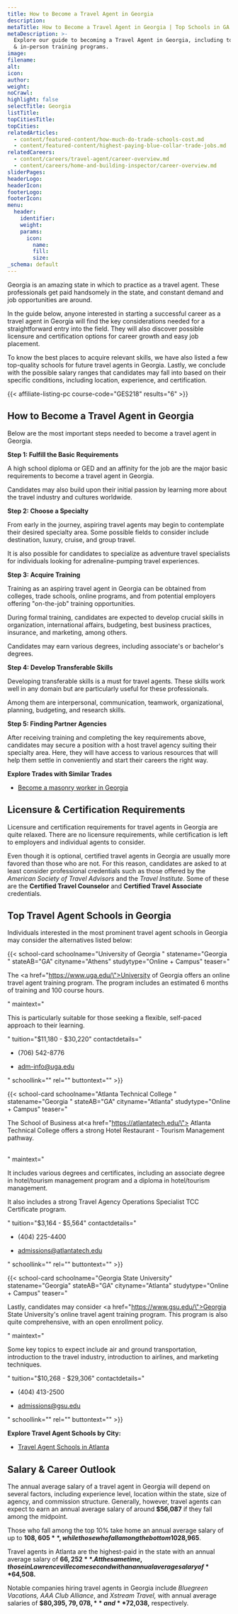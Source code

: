 ```yaml
---
title: How to Become a Travel Agent in Georgia
description:
metaTitle: How to Become a Travel Agent in Georgia | Top Schools in GA
metaDescription: >-
  Explore our guide to becoming a Travel Agent in Georgia, including top online
  & in-person training programs.
image:
filename:
alt:
icon:
author:
weight:
noCrawl:
highlight: false
selectTitle: Georgia
listTitle:
topCitiesTitle:
topCities:
relatedArticles:
  - content/featured-content/how-much-do-trade-schools-cost.md
  - content/featured-content/highest-paying-blue-collar-trade-jobs.md
relatedCareers:
  - content/careers/travel-agent/career-overview.md
  - content/careers/home-and-building-inspector/career-overview.md
sliderPages:
headerLogo:
headerIcon:
footerLogo:
footerIcon:
menu:
  header:
    identifier:
    weight:
    params:
      icon:
        name:
        fill:
        size:
_schema: default
---
```

Georgia is an amazing state in which to practice as a travel agent. These professionals get paid handsomely in the state, and constant demand and job opportunities are around.

In the guide below, anyone interested in starting a successful career as a travel agent in Georgia will find the key considerations needed for a straightforward entry into the field. They will also discover possible licensure and certification options for career growth and easy job placement.

To know the best places to acquire relevant skills, we have also listed a few top-quality schools for future travel agents in Georgia. Lastly, we conclude with the possible salary ranges that candidates may fall into based on their specific conditions, including location, experience, and certification.

{{< affiliate-listing-pc course-code="GES218" results="6" >}}

## **How to Become a Travel Agent in Georgia**

Below are the most important steps needed to become a travel agent in Georgia.

**Step 1: Fulfill the Basic Requirements**

A high school diploma or GED and an affinity for the job are the major basic requirements to become a travel agent in Georgia.

Candidates may also build upon their initial passion by learning more about the travel industry and cultures worldwide.

**Step 2: Choose a Specialty**

From early in the journey, aspiring travel agents may begin to contemplate their desired specialty area. Some possible fields to consider include destination, luxury, cruise, and group travel.

It is also possible for candidates to specialize as adventure travel specialists for individuals looking for adrenaline-pumping travel experiences.

**Step 3: Acquire Training**

Training as an aspiring travel agent in Georgia can be obtained from colleges, trade schools, online programs, and from potential employers offering "on-the-job" training opportunities.

During formal training, candidates are expected to develop crucial skills in organization, international affairs, budgeting, best business practices, insurance, and marketing, among others.

Candidates may earn various degrees, including associate's or bachelor's degrees.

**Step 4: Develop Transferable Skills**

Developing transferable skills is a must for travel agents. These skills work well in any domain but are particularly useful for these professionals.

Among them are interpersonal, communication, teamwork, organizational, planning, budgeting, and research skills.

**Step 5: Finding Partner Agencies**

After receiving training and completing the key requirements above, candidates may secure a position with a host travel agency suiting their specialty area. Here, they will have access to various resources that will help them settle in conveniently and start their careers the right way.

**Explore Trades with Similar Trades**

* [Become a masonry worker in Georgia](https://toptradeschools.com/near-you/masonry-worker/georgia/)

## **Licensure & Certification Requirements**

Licensure and certification requirements for travel agents in Georgia are quite relaxed. There are no licensure requirements, while certification is left to employers and individual agents to consider.

Even though it is optional, certified travel agents in Georgia are usually more favored than those who are not. For this reason, candidates are asked to at least consider professional credentials such as those offered by the *American Society of Travel Advisors* and the *Travel Institute*. Some of these are the **Certified Travel Counselor** and **Certified Travel Associate** credentials.

## **Top Travel Agent Schools in Georgia**

Individuals interested in the most prominent travel agent schools in Georgia may consider the alternatives listed below:

{{< school-card schoolname="University of Georgia " statename="Georgia " stateAB="GA" cityname="Athens" studytype="Online + Campus" teaser="<p>The <a href=\"https://www.uga.edu/\">University of Georgia</a> offers an online travel agent training program. The program includes an estimated 6 months of training and 100 course hours.</p>" maintext="<p>This is particularly suitable for those seeking a flexible, self-paced approach to their learning.</p>" tuition="$11,180 - $30,220" contactdetails="<ul><li><p>(706) 542-8776</p></li><li><p>adm-info@uga.edu</p></li></ul>" schoollink="" rel="" buttontext="" >}}

{{< school-card schoolname="Atlanta Technical College " statename="Georgia " stateAB="GA" cityname="Atlanta" studytype="Online + Campus" teaser="<p>The School of Business at<a href=\"https://atlantatech.edu/\"> Atlanta Technical College</a> offers a strong Hotel Restaurant - Tourism Management pathway.<br /><br /></p>" maintext="<p>It includes various degrees and certificates, including an associate degree in hotel/tourism management program and a diploma in hotel/tourism management.</p><p>It also includes a strong Travel Agency Operations Specialist TCC Certificate program.</p>" tuition="$3,164 - $5,564" contactdetails="<ul><li><p>(404) 225-4400</p></li><li><p>admissions@atlantatech.edu</p></li></ul>" schoollink="" rel="" buttontext="" >}}

{{< school-card schoolname="Georgia State University" statename="Georgia" stateAB="GA" cityname="Atlanta" studytype="Online + Campus" teaser="<p>Lastly, candidates may consider <a href=\"https://www.gsu.edu/\">Georgia State University's</a> online travel agent training program. This program is also quite comprehensive, with an open enrollment policy.</p>" maintext="<p>Some key topics to expect include air and ground transportation, introduction to the travel industry, introduction to airlines, and marketing techniques.</p>" tuition="$10,268 - $29,306" contactdetails="<ul><li><p>(404) 413-2500</p></li><li><p>admissions@gsu.edu</p></li></ul>" schoollink="" rel="" buttontext="" >}}

**Explore Travel Agent Schools by City:**

* [Travel Agent Schools in Atlanta](https://toptradeschools.com/near-you/travel-agent/georgia/atlanta/)

## **Salary & Career Outlook**

The annual average salary of a travel agent in Georgia will depend on several factors, including experience level, location within the state, size of agency, and commission structure. Generally, however, travel agents can expect to earn an annual average salary of around **$56,087** if they fall among the midpoint.

Those who fall among the top 10% take home an annual average salary of up to **$108,605**, while those who fall among the bottom 10% will still manage an annual average salary of at least **$28,965**.

Travel agents in Atlanta are the highest-paid in the state with an annual average salary of **$66,252**. At the same time, those in Lawrenceville come second with an annual average salary of **$64,508.**

Notable companies hiring travel agents in Georgia include *Bluegreen Vacations, AAA Club Alliance*, and *Xstream Travel,* with annual average salaries of **$80,395, $79,078,** and **$72,038,** respectively.